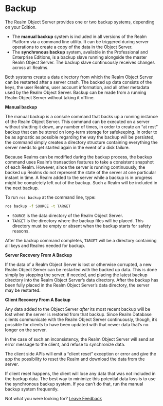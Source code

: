 # Backup

The Realm Object Server provides one or two backup systems, depending on your Edition.

* The **manual backup** system is included in all versions of the Realm Platform via a command line utility. It can be triggered during server operations to create a copy of the data in the Object Server.
* The **synchronous backup** system, available in the Professional and Enterprise Editions, is a backup slave running alongside the master Realm Object Server. The backup slave continuously receives changes across all Realms.

Both systems create a data directory from which the Realm Object Server can be restarted after a server crash. The backed up data consists of the keys, the user Realms, user account information, and all other metadata used by the Realm Object Server. Backup can be made from a running Realm Object Server without taking it offline.

**Manual backup**

The manual backup is a console command that backs up a running instance of the Realm Object Server. This command can be executed on a server without shutting it down, any number of times, in order to create an “at rest” backup that can be stored on long-term storage for safekeeping. In order to be as agnostic as possible regarding the way the backup will be persisted, the command simply creates a directory structure containing everything the server needs to get started again in the event of a disk failure.

Because Realms can be modified during the backup process, the backup command uses Realm’s transaction features to take a consistent snapshot of each Realm. However, since the server is running continuously, the backed up Realms do not represent the state of the server at one particular instant in time. A Realm added to the server while a backup is in progress might be completely left out of the backup. Such a Realm will be included in the next backup.

To run `ros backup` at the command line, type:

```bash
ros backup -f SOURCE -t TARGET
```

* `SOURCE` is the data directory of the Realm Object Server.
* `TARGET` is the directory where the backup files will be placed. This directory must be empty or absent when the backup starts for safety reasons.

After the backup command completes, `TARGET` will be a directory containing all keys and Realms needed for backup.

**Server Recovery From A Backup**

If the data of a Realm Object Server is lost or otherwise corrupted, a new Realm Object Server can be restarted with the backed up data. This is done simply by stopping the server, if needed, and placing the latest backup directory into the Realm Object Server’s data directory. After the backup has been fully placed in the Realm Object Server’s data directory, the server may be restarted.

**Client Recovery From A Backup**

Any data added to the Object Server _after_ its most recent backup will be lost when the server is restored from that backup. Since Realm Database clients communicate with the Realm Object Server continuously, though, it’s possible for clients to have been updated with that newer data that’s no longer on the server.

In the case of such an inconsistency, the Realm Object Server will send an error message to the client, and refuse to synchronize data.

The client side APIs will emit a “client reset” exception or error and give the app the possibility to reset the Realm and download the data from the server.

If client reset happens, the client will lose any data that was not included in the backup data. The best way to minimize this potential data loss is to use the synchronous backup system. If you can’t do that, run the manual backup system frequently.

Not what you were looking for? [Leave Feedback](https://realm3.typeform.com/to/A4guM3) 

